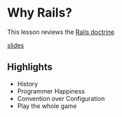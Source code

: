 # Why Rails?
This lesson reviews the [Rails doctrine](https://rubyonrails.org/doctrine)


[slides](https://dpi-we.github.io/sdf-why-rails)

## Highlights
- History
- Programmer Happiness
- Convention over Configuration
- Play the whole game
